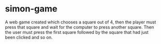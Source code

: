 # simon-game

A web game created which chooses a square out of 4, then the player must press that square and wait for the computer to press another square. Then the user must press 
the first square followed by the square that had just been clicked and so on.
